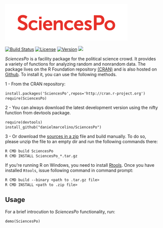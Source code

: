 <img src="SciencesPo_logo.png" alt="SciencesPo" />

[![Build Status](https://travis-ci.org/danielmarcelino/SciencesPo.svg)](https://travis-ci.org/danielmarcelino/SciencesPo)  [![License](http://img.shields.io/badge/license-GPL%20%28%3E=%202%29-brightgreen.svg?style=flat)](http://www.gnu.org/licenses/gpl-2.0.html)
<a href="https://img.shields.io/badge/Version-1.03.05-orange.svg"><img src="https://img.shields.io/badge/Version-1.03.05-orange.svg" alt="Version"/></a>
 ![](http://cranlogs.r-pkg.org/badges/grand-total/SciencesPo) 


_SciencesPo_ is a facility package for the political science crowd. It provides a variety of functions for analyzing random and nonrandom data. The package lives on the R Foundation repository [(CRAN)](http://cran.r-project.org/web/packages/SciencesPo/index.html) and is also hosted on [Github](http://github.com/danielmarcelino/SciencesPo). To install it, you can use the following methods.

1 - From the CRAN repository:

  ```
  install.packages('SciencesPo',repos='http://cran.r-project.org')
  require(SciencesPo)
  ```

2 -  You can always download the latest development version using the nifty function from devtools package.


  ```
  require(devtools)
  install_github("danielmarcelino/SciencesPo")
  ```
  
3 - Or download the [sources in a zip](https://github.com/danielmarcelino/SciencesPo/zipball/master) file and build manually. To do so, please unzip the file to an empty dir and run the following commands there:


```
R CMD build SciencesPo
R CMD INSTALL SciencesPo_*.tar.gz
```

If you're running R on Windows, you need to install [Rtools](http://cran.stat.ucla.edu/bin/windows/Rtools/ ). Once you have installed `Rtools`, issue following command in command prompt:

```
R CMD build --binary <path to .tar.gz file>
R CMD INSTALL <path to .zip file>
```

## Usage

For a brief introcution to _SciencesPo_ functionality, run:

```
demo(SciencesPo)
```



